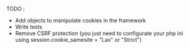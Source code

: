 TODO :

- Add objects to manipulate cookies in the framework
- Write tests
- Remove CSRF protection (you just need to configurate your php ini using session.cookie_samesite = "Lax" or "Strict")
